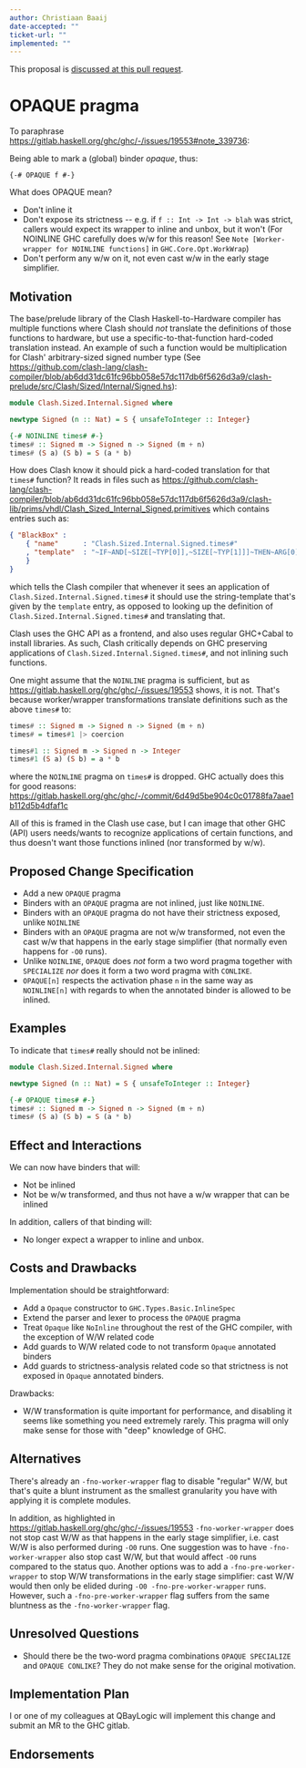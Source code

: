 ```yaml
---
author: Christiaan Baaij
date-accepted: ""
ticket-url: ""
implemented: ""
---
```


This proposal is [discussed at this pull request](https://github.com/ghc-proposals/ghc-proposals/pull/415>).

# OPAQUE pragma

To paraphrase https://gitlab.haskell.org/ghc/ghc/-/issues/19553#note_339736:

Being able to mark a (global) binder _opaque_, thus:
```
{-# OPAQUE f #-}
```

What does OPAQUE mean?

* Don't inline it
* Don't expose its strictness -- e.g. if `f :: Int -> Int -> blah` was strict, callers would expect its wrapper to inline and unbox, but it won't (For NOINLINE GHC carefully does w/w for this reason! See `Note [Worker-wrapper for NOINLINE functions]` in `GHC.Core.Opt.WorkWrap`)
* Don't perform any w/w on it, not even cast w/w in the early stage simplifier.

## Motivation

The base/prelude library of the Clash Haskell-to-Hardware compiler has multiple functions where Clash should _not_ translate the definitions of those functions to hardware, but use a specific-to-that-function hard-coded translation instead. An example of such a function would be multiplication for Clash' arbitrary-sized signed number type (See https://github.com/clash-lang/clash-compiler/blob/ab6dd31dc61fc96bb058e57dc117db6f5626d3a9/clash-prelude/src/Clash/Sized/Internal/Signed.hs):
```haskell
module Clash.Sized.Internal.Signed where

newtype Signed (n :: Nat) = S { unsafeToInteger :: Integer}

{-# NOINLINE times# #-}
times# :: Signed m -> Signed n -> Signed (m + n)
times# (S a) (S b) = S (a * b)
```
How does Clash know it should pick a hard-coded translation for that `times#` function? It reads in files such as https://github.com/clash-lang/clash-compiler/blob/ab6dd31dc61fc96bb058e57dc117db6f5626d3a9/clash-lib/prims/vhdl/Clash_Sized_Internal_Signed.primitives which contains entries such as:
```json
{ "BlackBox" :
    { "name"      : "Clash.Sized.Internal.Signed.times#"
    , "template"  : "~IF~AND[~SIZE[~TYP[0]],~SIZE[~TYP[1]]]~THEN~ARG[0] * ~ARG[1]~ELSEsigned'(~SIZE[~TYPO]-1 downto 0 => '0')~FI"
    }
}
```
which tells the Clash compiler that whenever it sees an application of `Clash.Sized.Internal.Signed.times#` it should use the string-template that's given by the `template` entry, as opposed to looking up the definition of `Clash.Sized.Internal.Signed.times#` and translating that.

Clash uses the GHC API as a frontend, and also uses regular GHC+Cabal to install libraries. As such, Clash critically depends on GHC preserving applications of `Clash.Sized.Internal.Signed.times#`, and not inlining such functions.

One might assume that the `NOINLINE` pragma is sufficient, but as https://gitlab.haskell.org/ghc/ghc/-/issues/19553 shows, it is not. That's because worker/wrapper transformations translate definitions such as the above `times#` to:
```haskell
times# :: Signed m -> Signed n -> Signed (m + n)
times# = times#1 |> coercion

times#1 :: Signed m -> Signed n -> Integer
times#1 (S a) (S b) = a * b
```
where the `NOINLINE` pragma on `times#` is dropped. GHC actually does this for good reasons: https://gitlab.haskell.org/ghc/ghc/-/commit/6d49d5be904c0c01788fa7aae1b112d5b4dfaf1c

All of this is framed in the Clash use case, but I can image that other GHC (API) users needs/wants to recognize applications of certain functions, and thus doesn't want those functions inlined (nor transformed by w/w).

## Proposed Change Specification

* Add a new `OPAQUE` pragma
* Binders with an `OPAQUE` pragma are not inlined, just like `NOINLINE`.
* Binders with an `OPAQUE` pragma do not have their strictness exposed, unlike `NOINLINE`
* Binders with an `OPAQUE` pragma are not w/w transformed, not even the cast w/w that happens in the early stage simplifier (that normally even happens for `-O0` runs).
* Unlike `NOINLINE`, `OPAQUE` does _not_ form a two word pragma together with `SPECIALIZE` _nor_ does it form a two word pragma with `CONLIKE`.
* `OPAQUE[n]` respects the activation phase `n` in the same way as `NOINLINE[n]` with regards to when the annotated binder is allowed to be inlined.

## Examples

To indicate that `times#` really should not be inlined:
```haskell
module Clash.Sized.Internal.Signed where

newtype Signed (n :: Nat) = S { unsafeToInteger :: Integer}

{-# OPAQUE times# #-}
times# :: Signed m -> Signed n -> Signed (m + n)
times# (S a) (S b) = S (a * b)
```

## Effect and Interactions

We can now have binders that will:
* Not be inlined
* Not be w/w transformed, and thus not have a w/w wrapper that can be inlined

In addition, callers of that binding will:
* No longer expect a wrapper to inline and unbox.

## Costs and Drawbacks

Implementation should be straightforward:
* Add a `Opaque` constructor to `GHC.Types.Basic.InlineSpec`
* Extend the parser and lexer to process the `OPAQUE` pragma
* Treat `Opaque` like `NoInline` throughout the rest of the GHC compiler, with the exception of W/W related code
* Add guards to W/W related code to not transform `Opaque` annotated binders
* Add guards to strictness-analysis related code so that strictness is not exposed in `Opaque` annotated binders.

Drawbacks:
* W/W transformation is quite important for performance, and disabling it seems like something you need extremely rarely. This pragma will only make sense for those with "deep" knowledge of GHC.

## Alternatives

There's already an `-fno-worker-wrapper` flag to disable "regular" W/W, but that's quite a blunt instrument as the smallest granularity you have with applying it is complete modules.

In addition, as highlighted in https://gitlab.haskell.org/ghc/ghc/-/issues/19553 `-fno-worker-wrapper` does not stop cast W/W as that happens in the early stage simplifier, i.e. cast W/W is also performed during `-O0` runs. One suggestion was to have `-fno-worker-wrapper` also stop cast W/W, but that would affect `-O0` runs compared to the status quo. Another options was to add a `-fno-pre-worker-wrapper` to stop W/W transformations in the early stage simplifier: cast W/W would then only be elided during `-O0 -fno-pre-worker-wrapper` runs. However, such a `-fno-pre-worker-wrapper` flag suffers from the same bluntness as the `-fno-worker-wrapper` flag.

## Unresolved Questions

* Should there be the two-word pragma combinations `OPAQUE SPECIALIZE` and `OPAQUE CONLIKE`? They do not make sense for the original motivation.

## Implementation Plan

I or one of my colleagues at QBayLogic will implement this change and submit an MR to the GHC gitlab.

## Endorsements
